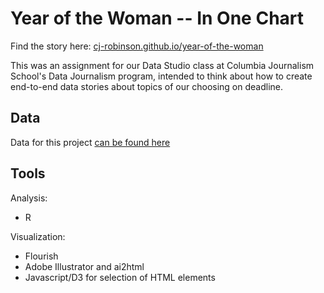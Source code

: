 # Year of the Woman -- In One Chart

Find the story here: [cj-robinson.github.io/year-of-the-woman](https://cj-robinson.github.io/year-of-the-woman)

This was an assignment for our Data Studio class at Columbia Journalism School's Data Journalism program, intended to think about how to create end-to-end data stories about topics of our choosing on deadline.

## Data

Data for this project [can be found here](https://dataverse.harvard.edu/dataset.xhtml?persistentId=doi:10.7910/DVN/CFPBRI)

## Tools 

Analysis:
- R

Visualization:
- Flourish
- Adobe Illustrator and ai2html
- Javascript/D3 for selection of HTML elements
